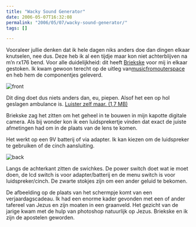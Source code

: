 ```yaml
---
title: "Wacky Sound Generator"
date: 2006-05-07T16:32:08
permalink: "2006/05/07/wacky-sound-generator/"
tags: []

---
```

Vooraleer jullie denken dat ik hele dagen niks anders doe dan dingen elkaar knutselen, nee dus. Deze heb ik al een tijdje maar kon niet achterblijven na m’n rx176 bend. Voor alle duidelijkheid: dit heeft [Briekske](http://briekske.deviantart.com/ "http://briekske.deviantart.com/") voor mij in elkaar gestoken. Ik kwam gewoon terecht op de uitleg van[musicfromouterspace](http://www.musicfromouterspace.com/analogsynth/YOUR_FIRST_SYNTH/YOUR_FIRST_SYNTH.html#PHILLIPMILLERTATE "http://www.musicfromouterspace.com/analogsynth/YOUR_FIRST_SYNTH/YOUR_FIRST_SYNTH.html#PHILLIPMILLERTATE") en heb hem de componentjes geleverd.

![front](@images/posts/2006/05/P1010540.jpg)

Dit ding doet dus niets anders dan, eu, piepen. Alsof het een op hol geslagen ambulance is. [Luister zelf maar. (1,7 MB)  
](http://www.donebysimon.be/download/audio/wsg1.mp3 "http://www.donebysimon.be/download/audio/wsg1.mp3")

Briekske zag het zitten om het geheel in te bouwen in mijn kapotte digitale camera. Als bij wonder kon ik een luidsprekertje vinden dat exact de juiste afmetingen had om in de plaats van de lens te komen.

Het werkt op een 9V batterij of via adapter. Ik kan kiezen om de luidspreker te gebruiken of de cinch aansluiting.

![back](@images/posts/2006/05/P1010549.jpg)

Langs de achterkant zitten de swichkes. De power switch doet wat ie moet doen, de lcd switch is voor adapter/batterij en de menu switch is voor luidspreker/cinch. De zwarte stokjes zijn om een ander geluid te bekomen.

De afbeelding op de plaats van het schermpje komt van een verjaardagscadeau. Ik had een enorme kader gevonden met een of ander tafereel van Jezus en zijn moaten in een graanveld. Het gezicht van de jarige kwam met de hulp van photoshop natuurlijk op Jezus. Briekske en ik zijn de apostelen geworden.

